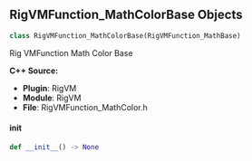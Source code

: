 ## RigVMFunction_MathColorBase Objects

```python
class RigVMFunction_MathColorBase(RigVMFunction_MathBase)
```

Rig VMFunction Math Color Base

**C++ Source:**

- **Plugin**: RigVM
- **Module**: RigVM
- **File**: RigVMFunction_MathColor.h

<a id="unreal.RigVMFunction_MathColorBase.__init__"></a>

#### __init__

```python
def __init__() -> None
```

<a id="unreal.RigUnit_MathColorBase"></a>